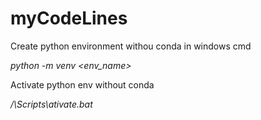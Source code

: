 # myCodeLines

Create python environment withou conda in  windows cmd

*python -m venv <path>\<env_name>*

Activate python env without conda

*/<path of env>\Scripts\ativate.bat*
